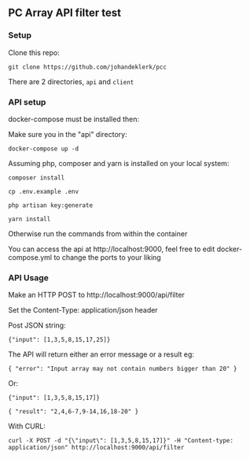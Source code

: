 ## PC Array API filter test

### Setup

Clone this repo:

`git clone https://github.com/johandeklerk/pcc`

There are 2 directories, `api` and `client`

### API setup

docker-compose must be installed then:

Make sure you in the "api" directory:

`docker-compose up -d`

Assuming php, composer and yarn is installed on your local system:

`composer install`

`cp .env.example .env`

`php artisan key:generate`

`yarn install`

Otherwise run the commands from within the container

You can access the api at http://localhost:9000, feel free to edit docker-compose.yml to change the ports to your liking

### API Usage

Make an HTTP POST to http://localhost:9000/api/filter

Set the Content-Type: application/json header

Post JSON string:

`{"input": [1,3,5,8,15,17,25]}`

The API will return either an error message or a result eg:

`{
    "error": "Input array may not contain numbers bigger than 20"
}`

Or:

`{"input": [1,3,5,8,15,17]}`

`{
    "result": "2,4,6-7,9-14,16,18-20"
}`

With CURL:

`curl -X POST -d "{\"input\": [1,3,5,8,15,17]}" -H "Content-type: application/json" http://localhost:9000/api/filter`

